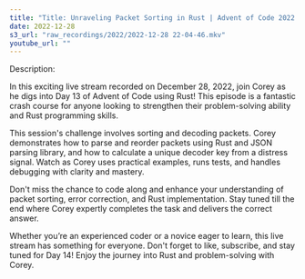 ```yaml
---
title: "Title: Unraveling Packet Sorting in Rust | Advent of Code 2022 - Day 13 "
date: 2022-12-28
s3_url: "raw_recordings/2022/2022-12-28 22-04-46.mkv"
youtube_url: ""
---
```


Description:

In this exciting live stream recorded on December 28, 2022, join Corey as he digs into Day 13 of Advent of Code using Rust! This episode is a fantastic crash course for anyone looking to strengthen their problem-solving ability and Rust programming skills.

This session's challenge involves sorting and decoding packets. Corey demonstrates how to parse and reorder packets using Rust and JSON parsing library, and how to calculate a unique decoder key from a distress signal. Watch as Corey uses practical examples, runs tests, and handles debugging with clarity and mastery.

Don't miss the chance to code along and enhance your understanding of packet sorting, error correction, and Rust implementation. Stay tuned till the end where Corey expertly completes the task and delivers the correct answer.

Whether you’re an experienced coder or a novice eager to learn, this live stream has something for everyone. Don't forget to like, subscribe, and stay tuned for Day 14! Enjoy the journey into Rust and problem-solving with Corey.
